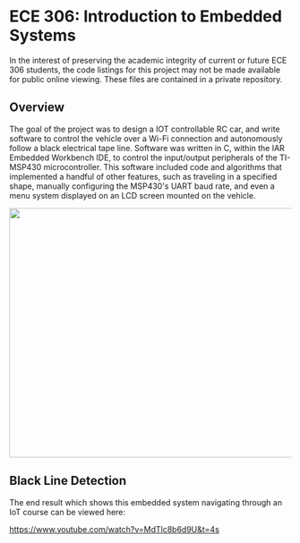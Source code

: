 # ECE 306: Introduction to Embedded Systems

In the interest of preserving the academic integrity of current or future ECE 306 students, the code listings for this project may not be made available for public online viewing. These files are contained in a private repository.

## Overview

The goal of the project was to design a IOT controllable RC car, and write software to control the vehicle over a Wi-Fi connection and autonomously follow a black electrical tape line. Software was written in C, within the IAR Embedded Workbench IDE, to control the input/output peripherals of the TI-MSP430 microcontroller. This software included code and algorithms that implemented a handful of other features, such as traveling in a specified shape, manually configuring the MSP430's UART baud rate, and even a menu system displayed on an LCD screen mounted on the vehicle.

<p float="center">
  <img src="https://i.imgur.com/EDarf19.png" width="519" height="446" />
</p>



## Black Line Detection



The end result which shows this embedded system navigating through an IoT course can be viewed here:

https://www.youtube.com/watch?v=MdTlc8b6d9U&t=4s

